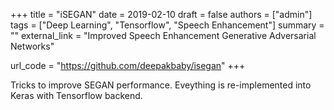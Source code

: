 +++
title = "iSEGAN"
date = 2019-02-10
draft = false
authors = ["admin"]
tags = ["Deep Learning", "Tensorflow", "Speech Enhancement"]
summary = ""
external_link = "Improved Speech Enhancement Generative Adversarial Networks"

url_code = "https://github.com/deepakbaby/isegan"
+++

Tricks to improve SEGAN performance. Eveything is re-implemented into Keras with Tensorflow backend.
